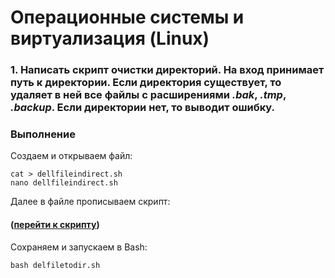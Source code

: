﻿# Операционные системы и виртуализация (Linux)

### 1. Написать скрипт **очистки директорий**. На вход принимает путь к директории. Если директория существует, то удаляет в ней все файлы с расширениями *.bak*, *.tmp*, *.backup*. Если директории нет, то **выводит ошибку**.

### Выполнение 
Создаем и открываем файл:
```
cat > dellfileindirect.sh
nano dellfileindirect.sh
```
Далее в файле прописываем скрипт:
#### ([перейти к скрипту](https://github.com/CmdWilson/LinuxFinal/blob/main/dellfileindirect.sh))
Сохраняем и запускаем в Bash:
```
bash delfiletodir.sh
```
